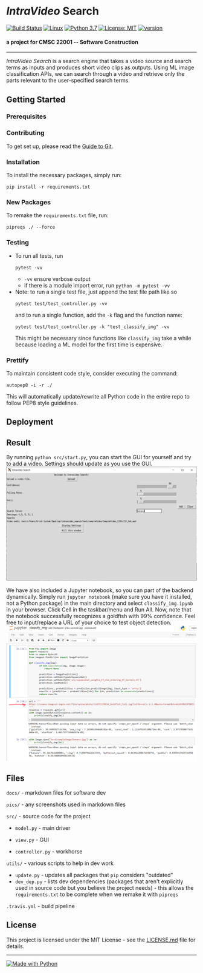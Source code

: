 # ***IntraVideo*** **Search**
[![Build Status](https://travis-ci.org/suchak1/intravideo_search.png?branch=master)](https://travis-ci.org/suchak1/intravideo_search)
[![Linux](https://img.shields.io/badge/os-Linux-1f425f.svg)](https://ubuntu.com/download/desktop)
[![Python 3.7](https://img.shields.io/badge/python-3.7-red.svg)](https://www.python.org/downloads/release/python-370/)
[![License: MIT](https://img.shields.io/badge/License-MIT-yellow.svg)](LICENSE.md)
[![version](https://img.shields.io/github/v/tag/suchak1/intravideo_search)](https://github.com/suchak1/intravideo_search/tags)
#### a project for CMSC 22001 -- Software Construction
***
*IntraVideo Search* is a search engine that takes a video source and search terms as inputs and produces short video clips as outputs. Using ML image classification APIs, we can search through a video and retrieve only the parts relevant to the user-specified search terms.

## Getting Started

### Prerequisites

<!---Obtain a free API key.--->

### Contributing

To get set up, please read the [Guide to Git](docs/GUIDE_TO_GIT.md).


### Installation

To install the necessary packages, simply run:
```
pip install -r requirements.txt
```

### New Packages

To remake the `requirements.txt` file, run:
```
pipreqs ./ --force
```

### Testing

- To run all tests, run 
    ```
    pytest -vv
    ```
    - `-vv` ensure verbose output
    - if there is a module import error, run `python -m pytest -vv`
- Note: to run a single test file, just append the test file path like so
    ```
    pytest test/test_controller.py -vv
    ```
    and to run a single function, add the `-k` flag and the function name:
    ```
    pytest test/test_controller.py -k "test_classify_img" -vv
    ```
    This might be necessary since functions like `classify_img` take a while because loading a ML model for the first time is expensive.


### Prettify

To maintain consistent code style, consider executing the command:

```
autopep8 -i -r ./
```

This will automatically update/rewrite all Python code in the entire repo to follow PEP8 style guidelines.

## Deployment


## Result

By running `python src/start.py`, you can start the GUI for yourself and try to add a video. Settings should update as you use the GUI.
![GUI](pics/GUI.PNG)

We have also included a Jupyter notebook, so you can part of the backend dynamically.
Simply run `jupyter notebook` (make sure you have it installed, not a Python package) in the main directory and select `classify_img.ipynb` in your browser. Click Cell in the taskbar/menu and Run All. Now, note that the notebook successfully recognizes a goldfish with 99% confidence. Feel free to input/replace a URL of your choice to test object detection. ![classify_img](pics/classify_img.PNG)

## Files

```docs/``` - markdown files for software dev

```pics/``` - any screenshots used in markdown files

```src/``` - source code for the project

- ```model.py``` - main driver


- ```view.py``` - GUI

- ```controller.py``` - workhorse

```utils/``` - various scripts to help in dev work

- ```update.py``` - updates all packages that `pip` considers "outdated"
- ```dev_dep.py``` - lists dev dependencies (packages that aren't explicitly used in source code but you believe the project needs) - this allows the `requirements.txt` to be complete when we remake it with `pipreqs`

```.travis.yml``` - build pipeline



## License
This project is licensed under the MIT License - see the [LICENSE.md](LICENSE.md)
 file for details.

***

[![Made with Python](https://forthebadge.com/images/badges/made-with-python.svg)](https://www.python.org/)

<!---
<<[![made-with-python](https://img.shields.io/badge/Made%20with-Python-1f425f.svg)](https://www.python.org/)>>
--->
